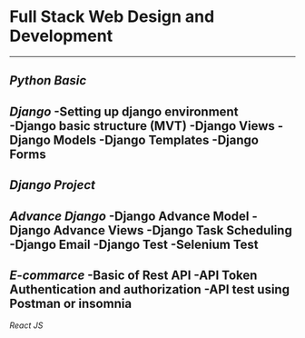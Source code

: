 # Full Stack Web Design and Development
---
*Python Basic*
---
*Django*
 -Setting up django environment  
 -Django basic structure (MVT) 
 -Django Views 
 -Django Models 
 -Django Templates 
 -Django Forms 
---
*Django Project*
---
*Advance Django*
 -Django Advance Model
 -Django Advance Views 
 -Django Task Scheduling 
 -Django Email
 -Django Test
 -Selenium Test 
---
*E-commarce*
 -Basic of Rest API 
 -API Token Authentication and authorization 
 -API test using Postman or insomnia 
---
*React JS*